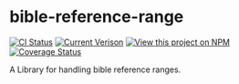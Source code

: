 
# bible-reference-range

[![CI Status](https://github.com/unfoldingWord/bible-reference-range/workflows/CI/badge.svg)](https://github.com/unfoldingWord/bible-reference-range/actions)
[![Current Verison](https://img.shields.io/github/tag/unfoldingWord/bible-reference-range.svg)](https://github.com/unfoldingWord/bible-reference-range/tags)
[![View this project on NPM](https://img.shields.io/npm/v/bible-reference-range)](https://www.npmjs.com/package/bible-reference-range)
[![Coverage Status](https://coveralls.io/repos/github/unfoldingWord/bible-reference-range/badge.svg?branch=main)](https://coveralls.io/github/unfoldingWord/bible-reference-range?branch=main)

A Library for handling bible reference ranges.
